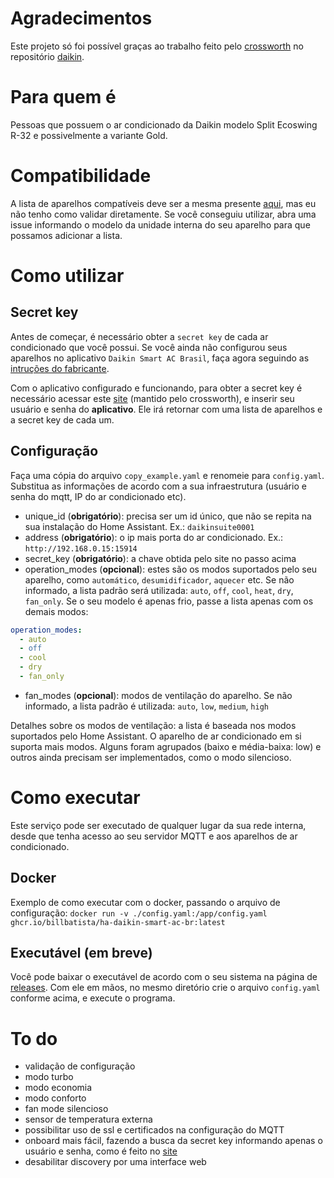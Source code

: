 # Agradecimentos

Este projeto só foi possível graças ao trabalho feito pelo [crossworth](https://github.com/crossworth) no repositório [daikin](https://github.com/crossworth/daikin/).

# Para quem é

Pessoas que possuem o ar condicionado da Daikin modelo Split Ecoswing R-32 e possivelmente a variante Gold.

# Compatibilidade

A lista de aparelhos compatíveis deve ser a mesma presente [aqui](https://github.com/crossworth/daikin?tab=readme-ov-file#compatibilidade), mas eu não tenho como validar diretamente. Se você conseguiu utilizar, abra uma issue informando o modelo da unidade interna do seu aparelho para que possamos adicionar a lista.

# Como utilizar

## Secret key

Antes de começar, é necessário obter a `secret key` de cada ar condicionado que você possui. Se você ainda não configurou seus aparelhos no aplicativo `Daikin Smart AC Brasil`, faça agora seguindo as [intruções do fabricante](https://www.daikin.com.br/static/website/pdf/20210629%20-%20Manual%20do%20usu%C3%A1rio%20Daikin%20Smart%20AC.PDF).

Com o aplicativo configurado e funcionando, para obter a secret key é necessário acessar este [site](https://daikin-extract-secret-key.fly.dev/) (mantido pelo crossworth), e inserir seu usuário e senha do **aplicativo**. Ele irá retornar com uma lista de aparelhos e a secret key de cada um.

## Configuração

Faça uma cópia do arquivo `copy_example.yaml` e renomeie para `config.yaml`. Substitua as informações de acordo com a sua infraestrutura (usuário e senha do mqtt, IP do ar condicionado etc).

- unique_id (**obrigatório**): precisa ser um id único, que não se repita na sua instalação do Home Assistant. Ex.: `daikinsuite0001`
- address (**obrigatório**): o ip mais porta do ar condicionado. Ex.: `http://192.168.0.15:15914`
- secret_key (**obrigatório**): a chave obtida pelo site no passo acima
- operation_modes (**opcional**): estes são os modos suportados pelo seu aparelho, como `automático`, `desumidificador`, `aquecer` etc. Se não informado, a lista padrão será utilizada: `auto`, `off`, `cool`, `heat`, `dry`, `fan_only`. Se o seu modelo é apenas frio, passe a lista apenas com os demais modos:

```yaml
operation_modes:
  - auto
  - off
  - cool
  - dry
  - fan_only
```

- fan_modes (**opcional**): modos de ventilação do aparelho. Se não informado, a lista padrão é utilizada: `auto`, `low`, `medium`, `high`

Detalhes sobre os modos de ventilação: a lista é baseada nos modos suportados pelo Home Assistant. O aparelho de ar condicionado em si suporta mais modos. Alguns foram agrupados (baixo e média-baixa: low) e outros ainda precisam ser implementados, como o modo silencioso.

# Como executar

Este serviço pode ser executado de qualquer lugar da sua rede interna, desde que tenha acesso ao seu servidor MQTT e aos aparelhos de ar condicionado.

## Docker

Exemplo de como executar com o docker, passando o arquivo de configuração:
`docker run -v ./config.yaml:/app/config.yaml ghcr.io/billbatista/ha-daikin-smart-ac-br:latest`

## Executável (em breve)

Você pode baixar o executável de acordo com o seu sistema na página de [releases](). Com ele em mãos, no mesmo diretório crie o arquivo `config.yaml` conforme acima, e execute o programa.

# To do

- validação de configuração
- modo turbo
- modo economia
- modo conforto
- fan mode silencioso
- sensor de temperatura externa
- possibilitar uso de ssl e certificados na configuração do MQTT
- onboard mais fácil, fazendo a busca da secret key informando apenas o usuário e senha, como é feito no [site](https://daikin-extract-secret-key.fly.dev/)
- desabilitar discovery por uma interface web
